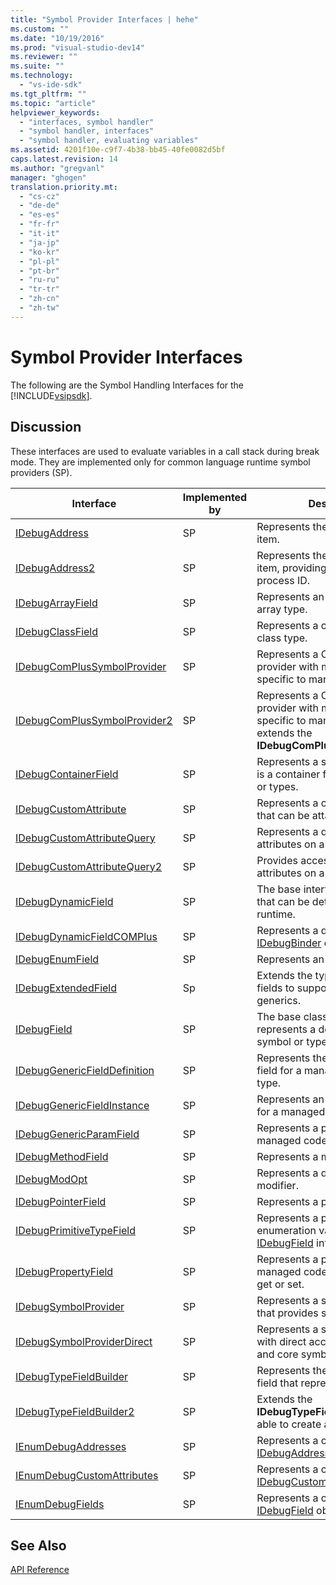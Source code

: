 ```yaml
---
title: "Symbol Provider Interfaces | hehe"
ms.custom: ""
ms.date: "10/19/2016"
ms.prod: "visual-studio-dev14"
ms.reviewer: ""
ms.suite: ""
ms.technology: 
  - "vs-ide-sdk"
ms.tgt_pltfrm: ""
ms.topic: "article"
helpviewer_keywords: 
  - "interfaces, symbol handler"
  - "symbol handler, interfaces"
  - "symbol handler, evaluating variables"
ms.assetid: 4201f10e-c9f7-4b38-bb45-40fe0082d5bf
caps.latest.revision: 14
ms.author: "gregvanl"
manager: "ghogen"
translation.priority.mt: 
  - "cs-cz"
  - "de-de"
  - "es-es"
  - "fr-fr"
  - "it-it"
  - "ja-jp"
  - "ko-kr"
  - "pl-pl"
  - "pt-br"
  - "ru-ru"
  - "tr-tr"
  - "zh-cn"
  - "zh-tw"
---
```

# Symbol Provider Interfaces
The following are the Symbol Handling Interfaces for the [!INCLUDE[vsipsdk](../extensibility/includes/vsipsdk_md.md)].  
  
## Discussion  
 These interfaces are used to evaluate variables in a call stack during break mode. They are implemented only for common language runtime symbol providers (SP).  
  
|Interface|Implemented by|Description|  
|---------------|--------------------|-----------------|  
|[IDebugAddress](../extensibility-debugger-reference/idebugaddress.md)|SP|Represents the address of an item.|  
|[IDebugAddress2](../extensibility-debugger-reference/idebugaddress2.md)|SP|Represents the address of an item, providing access to the process ID.|  
|[IDebugArrayField](../extensibility-debugger-reference/idebugarrayfield.md)|SP|Represents an array symbol or array type.|  
|[IDebugClassField](../extensibility-debugger-reference/idebugclassfield.md)|SP|Represents a class symbol or class type.|  
|[IDebugComPlusSymbolProvider](../extensibility-debugger-reference/idebugcomplussymbolprovider.md)|SP|Represents a COM+ symbol provider with methods that are specific to managed code.|  
|[IDebugComPlusSymbolProvider2](../extensibility-debugger-reference/idebugcomplussymbolprovider2.md)|SP|Represents a COM+ symbol provider with methods that are specific to managed code and extends the **IDebugComPlusSymbolProvider**.|  
|[IDebugContainerField](../extensibility-debugger-reference/idebugcontainerfield.md)|SP|Represents a symbol or type that is a container for other symbols or types.|  
|[IDebugCustomAttribute](../extensibility-debugger-reference/idebugcustomattribute.md)|SP|Represents a custom attribute that can be attached to a symbol.|  
|[IDebugCustomAttributeQuery](../extensibility-debugger-reference/idebugcustomattributequery.md)|SP|Represents a query for custom attributes on a method or type.|  
|[IDebugCustomAttributeQuery2](../extensibility-debugger-reference/idebugcustomattributequery2.md)|SP|Provides access to custom attributes on a symbol.|  
|[IDebugDynamicField](../extensibility-debugger-reference/idebugdynamicfield.md)|SP|The base interface for any type that can be determined at runtime.|  
|[IDebugDynamicFieldCOMPlus](../extensibility-debugger-reference/idebugdynamicfieldcomplus.md)|SP|Represents a dynamic field for an [IDebugBinder](../extensibility-debugger-reference/idebugbinder.md) object.|  
|[IDebugEnumField](../extensibility-debugger-reference/idebugenumfield.md)|SP|Represents an enumeration type.|  
|[IDebugExtendedField](../extensibility-debugger-reference/idebugextendedfield.md)|Sp|Extends the types of available fields to support managed code generics.|  
|[IDebugField](../extensibility-debugger-reference/idebugfield.md)|SP|The base class for all fields; represents a description of a symbol or type.|  
|[IDebugGenericFieldDefinition](../extensibility-debugger-reference/idebuggenericfielddefinition.md)|SP|Represents the definition of a field for a managed code generic type.|  
|[IDebugGenericFieldInstance](../extensibility-debugger-reference/idebuggenericfieldinstance.md)|SP|Represents an instance of a field for a managed code generic type.|  
|[IDebugGenericParamField](../extensibility-debugger-reference/idebuggenericparamfield.md)|SP|Represents a parameter for a managed code generic type.|  
|[IDebugMethodField](../extensibility-debugger-reference/idebugmethodfield.md)|SP|Represents a method.|  
|[IDebugModOpt](../extensibility-debugger-reference/idebugmodopt.md)|SP|Represents a debug optional modifier.|  
|[IDebugPointerField](../extensibility-debugger-reference/idebugpointerfield.md)|SP|Represents a pointer.|  
|[IDebugPrimitiveTypeField](../extensibility-debugger-reference/idebugprimitivetypefield.md)|SP|Represents a primitive type enumeration value from an [IDebugField](../extensibility-debugger-reference/idebugfield.md) interface.|  
|[IDebugPropertyField](../extensibility-debugger-reference/idebugpropertyfield.md)|SP|Represents a property of a managed code class that can be get or set.|  
|[IDebugSymbolProvider](../extensibility-debugger-reference/idebugsymbolprovider.md)|SP|Represents a symbol provider that provides symbols and types.|  
|[IDebugSymbolProviderDirect](../extensibility-debugger-reference/idebugsymbolproviderdirect.md)|SP|Represents a symbol provider with direct access to metadata and core symbol interfaces.|  
|[IDebugTypeFieldBuilder](../extensibility-debugger-reference/idebugtypefieldbuilder.md)|SP|Represents the ability to create a field that represents a type.|  
|[IDebugTypeFieldBuilder2](../extensibility-debugger-reference/idebugtypefieldbuilder2.md)|SP|Extends the **IDebugTypeFieldBuilder** to be able to create array types.|  
|[IEnumDebugAddresses](../extensibility-debugger-reference/ienumdebugaddresses.md)|SP|Represents a collection of [IDebugAddress](../extensibility-debugger-reference/idebugaddress.md) objects.|  
|[IEnumDebugCustomAttributes](../extensibility-debugger-reference/ienumdebugcustomattributes.md)|SP|Represents a collection of [IDebugCustomAttribute](../extensibility-debugger-reference/idebugcustomattribute.md) objects.|  
|[IEnumDebugFields](../extensibility-debugger-reference/ienumdebugfields.md)|SP|Represents a collection of [IDebugField](../extensibility-debugger-reference/idebugfield.md) objects.|  
  
## See Also  
 [API Reference](../extensibility-debugger-reference/api-reference--visual-studio-debugging-.md)